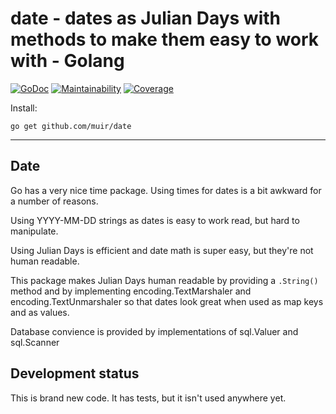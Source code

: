 
# date - dates as Julian Days with methods to make them easy to work with - Golang

[![GoDoc](https://godoc.org/github.com/muir/date?status.png)](https://pkg.go.dev/github.com/muir/date)
[![Maintainability](https://api.codeclimate.com/v1/badges/264ba0b44207b27ecb9e/maintainability)](https://codeclimate.com/github/muir/date/maintainability)
[![Coverage](http://gocover.io/_badge/github.com/muir/date)](https://gocover.io/github.com/muir/date)

Install:

	go get github.com/muir/date

---

## Date

Go has a very nice time package.  Using times for dates is a bit
awkward for a number of reasons.

Using YYYY-MM-DD strings as dates is easy to work read, but hard
to manipulate.

Using Julian Days is efficient and date math is super easy, but they're
not human readable.

This package makes Julian Days human readable by providing a `.String()` 
method and by implementing encoding.TextMarshaler and encoding.TextUnmarshaler
so that dates look great when used as map keys and as values.

Database convience is provided by implementations of sql.Valuer and sql.Scanner 

## Development status

This is brand new code.  It has tests, but it isn't used anywhere yet.
